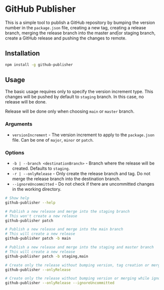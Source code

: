 # GitHub Publisher

This is a simple tool to publish a GitHub repository by bumping the version number in the `package.json` file, creating
a new tag, creating a release branch, merging the release branch into the master and|or staging branch, create a GitHub
release and pushing the changes to remote.

## Installation

```bash
npm install -g github-publisher
```

## Usage

The basic usage requires only to specify the version increment type. This changes will be pushed by default to `staging`
branch. In this case, no release will be done.

Release will be done only when choosing `main` or `master` branch.

### Arguments

- `versionIncrement` - The version increment to apply to the `package.json` file. Can be one of `major`, `minor`
  or `patch`.

### Options

- `-b | --branch <destinationBranch>` - Branch where the release will be created. Defaults to `staging`.
- `-r | --onlyRelease` - Only create the release branch and tag. Do not merge the release branch into the destination
  branch.
- `--ignoreUncommitted` - Do not check if there are uncommitted changes in the working directory.

```bash
# Show help
github-publisher --help

# Publish a new release and merge into the staging branch
# This won't create a new release
github-publisher patch

# Publish a new release and merge into the main branch
# This will create a new release
github-publisher patch -b main

# Publish a new release and merge into the staging and master branch
# This will create a new release
github-publisher patch -b staging,main

# Create only the release without bumping version, tag creation or merging
github-publisher --onlyRelease

# Create only the release without bumping version or merging while ignoring uncommitted changes
github-publisher --onlyRelease --ignoreUncommitted

```

    
